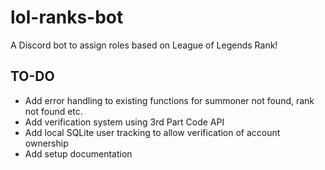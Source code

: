 # lol-ranks-bot
A Discord bot to assign roles based on League of Legends Rank!

## TO-DO

- Add error handling to existing functions for summoner not found, rank not found etc.
- Add verification system using 3rd Part Code API
- Add local SQLite user tracking to allow verification of account ownership
- Add setup documentation
